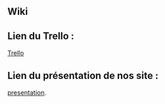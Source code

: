 ## Wiki


## Lien du Trello :
[Trello](https://trello.com/b/LGUErfx6/wiki)

## Lien du présentation de nos site :
[presentation](https://www.canva.com/design/DAF5NF2-ekg/FQVDPKEToSggkzB1YBEAnQ/edit?utm_content=DAF5NF2-ekg&utm_campaign=designshare&utm_medium=link2&utm_source=sharebutton).
